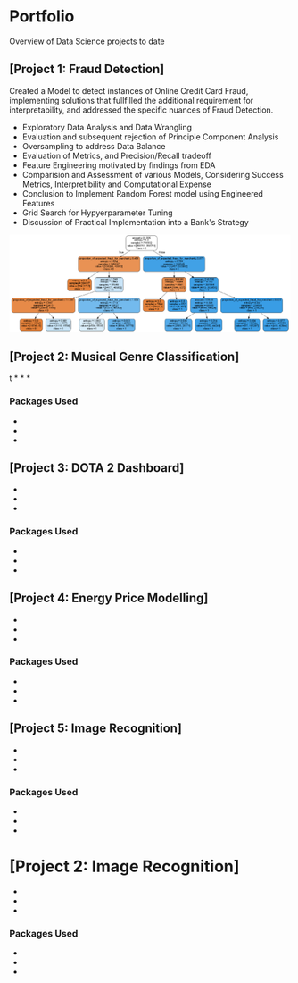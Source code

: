 # Portfolio
Overview of Data Science projects to date

## [Project 1: Fraud Detection]
Created a Model to detect instances of Online Credit Card Fraud, implementing solutions that fullfilled the additional requirement for interpretability, and addressed the specific nuances of Fraud Detection.

* Exploratory Data Analysis and Data Wrangling
* Evaluation and subsequent rejection of Principle Component Analysis
* Oversampling to address Data Balance
* Evaluation of Metrics, and Precision/Recall tradeoff
* Feature Engineering motivated by findings from EDA
* Comparision and Assessment of various Models, Considering Success Metrics, Interpretibility and Computational Expense
* Conclusion to Implement Random Forest model using Engineered Features
* Grid Search for Hypyerparameter Tuning
* Discussion of Practical Implementation into a Bank's Strategy

![Decision Tree](Images/decision_tree_limited.PNG)


## [Project 2: Musical Genre Classification]
t
* 
*
*

### Packages Used
*
*
*


## [Project 3: DOTA 2 Dashboard]
*
*
*

### Packages Used
*
*
*

## [Project 4: Energy Price Modelling]
*
*
*

### Packages Used
*
*
*

## [Project 5: Image Recognition]
*
*
*

### Packages Used
*
*
*


# [Project 2: Image Recognition]
*
*
*

### Packages Used
*
*
*
